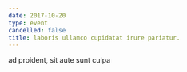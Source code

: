 ```yaml
---
date: 2017-10-20
type: event
cancelled: false
title: laboris ullamco cupidatat irure pariatur.
---
```

ad proident, sit aute sunt culpa